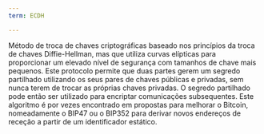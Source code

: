 ```yaml
---
term: ECDH

---
```

Método de troca de chaves criptográficas baseado nos princípios da troca de chaves Diffie-Hellman, mas que utiliza curvas elípticas para proporcionar um elevado nível de segurança com tamanhos de chave mais pequenos. Este protocolo permite que duas partes gerem um segredo partilhado utilizando os seus pares de chaves públicas e privadas, sem nunca terem de trocar as próprias chaves privadas. O segredo partilhado pode então ser utilizado para encriptar comunicações subsequentes. Este algoritmo é por vezes encontrado em propostas para melhorar o Bitcoin, nomeadamente o BIP47 ou o BIP352 para derivar novos endereços de receção a partir de um identificador estático.
